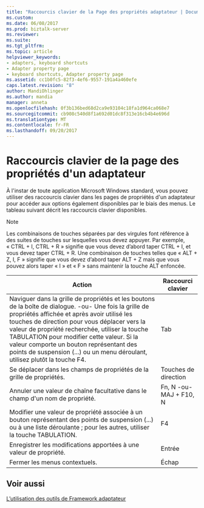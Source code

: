 ```yaml
---
title: "Raccourcis clavier de la Page des propriétés adaptateur | Documents Microsoft"
ms.custom: 
ms.date: 06/08/2017
ms.prod: biztalk-server
ms.reviewer: 
ms.suite: 
ms.tgt_pltfrm: 
ms.topic: article
helpviewer_keywords:
- adapters, keyboard shortcuts
- Adapter property page
- keyboard shortcuts, Adapter property page
ms.assetid: cc1b0fc5-82f3-4ef6-9557-191a4a460efe
caps.latest.revision: "8"
author: MandiOhlinger
ms.author: mandia
manager: anneta
ms.openlocfilehash: 0f3b136bed68d2ca9e93104c18fa1d964ca068e7
ms.sourcegitcommit: cb908c540d8f1a692d01dc8f313e16cb4b4e696d
ms.translationtype: MT
ms.contentlocale: fr-FR
ms.lasthandoff: 09/20/2017
---
```

# <a name="adapter-property-page-keyboard-shortcuts"></a>Raccourcis clavier de la page des propriétés d'un adaptateur
À l'instar de toute application Microsoft Windows standard, vous pouvez utiliser des raccourcis clavier dans les pages de propriétés d'un adaptateur pour accéder aux options également disponibles par le biais des menus. Le tableau suivant décrit les raccourcis clavier disponibles.  
  
> [!NOTE]
>  Les combinaisons de touches séparées par des virgules font référence à des suites de touches sur lesquelles vous devez appuyer. Par exemple, « CTRL + I, CTRL + R » signifie que vous devez d’abord taper CTRL + I, et vous devez taper CTRL + R. Une combinaison de touches telles que « ALT + Z, I, F » signifie que vous devez d’abord taper ALT + Z mais que vous pouvez alors taper « I » et « F » sans maintenir la touche ALT enfoncée.  
  
|Action|Raccourci clavier|  
|------------|-----------------------|  
|Naviguer dans la grille de propriétés et les boutons de la boîte de dialogue. -ou- Une fois la grille de propriétés affichée et après avoir utilisé les touches de direction pour vous déplacer vers la valeur de propriété recherchée, utiliser la touche TABULATION pour modifier cette valeur. Si la valeur comporte un bouton représentant des points de suspension (...) ou un menu déroulant, utilisez plutôt la touche F4.|Tab|  
|Se déplacer dans les champs de propriétés de la grille de propriétés.|Touches de direction|  
|Annuler une valeur de chaîne facultative dans le champ d'un nom de propriété.|Fn, N -ou- MAJ + F10, N|  
|Modifier une valeur de propriété associée à un bouton représentant des points de suspension (...) ou à une liste déroulante ; pour les autres, utiliser la touche TABULATION.|F4|  
|Enregistrer les modifications apportées à une valeur de propriété.|Entrée|  
|Fermer les menus contextuels.|Échap|  
  
## <a name="see-also"></a>Voir aussi  
 [L’utilisation des outils de Framework adaptateur](../core/using-the-adapter-framework-tools.md)